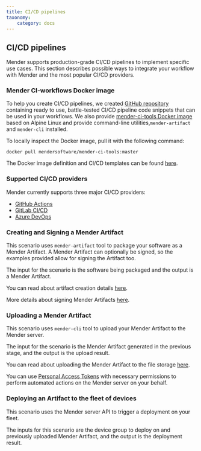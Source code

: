 ```yaml
---
title: CI/CD pipelines
taxonomy:
    category: docs
---
```


## CI/CD pipelines

Mender supports production-grade CI/CD pipelines to implement specific use cases. This section describes possible ways to integrate your workflow with Mender and the most popular CI/CD providers.

### Mender CI-workflows Docker image

To help you create CI/CD pipelines, we created [GitHub repository](https://github.com/mendersoftware/mender-ci-workflows/) containing ready to use, battle-tested CI/CD pipeline code snippets that can be used in your workflows. We also provide [mender-ci-tools Docker image](https://hub.docker.com/r/mendersoftware/mender-ci-tools) based on Alpine Linux and provide command-line utilities,`mender-artifact` and `mender-cli` installed.

To locally inspect the Docker image, pull it with the following command:
<!--AUTOVERSION: "mendersoftware/mender-ci-tools:%"/mender-ci-workflows-->
```
docker pull mendersoftware/mender-ci-tools:master
```

The Docker image definition and CI/CD templates can be found [here](https://github.com/mendersoftware/mender-ci-workflows).


### Supported CI/CD providers

Mender currently supports three major CI/CD providers:

* [GitHub Actions](01.GitHub-Actions/docs.md)
* [GitLab CI/CD](02.GitLab-CICD/docs.md)
* [Azure DevOps](03.Azure-DevOps/docs.md)

### Creating and Signing a Mender Artifact

This scenario uses `mender-artifact` tool to package your software as a Mender Artifact. A Mender Artifact can optionally be signed, so the examples provided allow for signing the Artifact too.


The input for the scenario is the software being packaged and the output is a Mender Artifact.


You can read about artifact creation details [here](../01.Create-an-Artifact/docs.md#create-an-operating-system-update-artifact).


More details about signing Mender Artifacts [here](https://docs.mender.io/artifact-creation/sign-and-verify).

### Uploading a Mender Artifact

This scenario uses `mender-cli` tool to upload your Mender Artifact to the Mender server. 

The input for the scenario is the Mender Artifact generated in the previous stage, and the output is the upload result.

You can read about uploading the Mender Artifact to the file storage [here](../../08.Server-integration/01.Using-the-apis/docs.md#set-up-mender-cli).

You can use [Personal Access Tokens](../../08.Server-integration/01.Using-the-apis/docs.md#personal-access-tokens) with necessary permissions to perform automated actions on the Mender server on your behalf.

### Deploying an Artifact to the fleet of devices

This scenario uses the Mender server API to trigger a deployment on your fleet.

The inputs for this scenario are the device group to deploy on and previously uploaded Mender Artifact, and the output is the deployment result.
